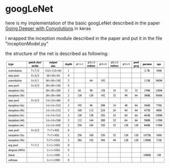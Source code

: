 # googLeNet
here is my implementation of the basic googLeNet described in the paper [Going Deeper with Convolutions](http://www.cv-foundation.org/openaccess/content_cvpr_2015/html/Szegedy_Going_Deeper_With_2015_CVPR_paper.html) in keras

I wrapped the inception module described in the paper and put it in the file "inceptionModel.py"

the structure of the net is described as following:

![pic](structure.png)
